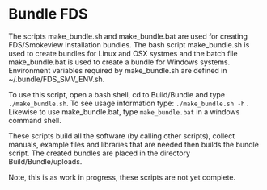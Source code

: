 # Bundle FDS

The scripts make_bundle.sh and make_bundle.bat are used for creating FDS/Smokeview installation bundles.  The bash script make_bundle.sh is used to create bundles for Linux and OSX systmes and the batch file make_bundle.bat is used to create a bundle for Windows systems.
Environment variables required by make_bundle.sh are defined in ~/.bundle/FDS_SMV_ENV.sh.  

To use this script, open a bash shell, cd to Build/Bundle and type `./make_bundle.sh`.
To see usage information type: `./make_bundle.sh -h` . 
Likewise to use make_bundle.bat, type `make_bundle.bat` in a windows command shell.

These scripts build all the software (by calling other scripts), collect manuals, example files and libraries that are needed then builds the bundle script.  The created bundles are placed in the directory Build/Bundle/uploads. 

Note, this is as work in progress, these scripts are not yet complete.  
